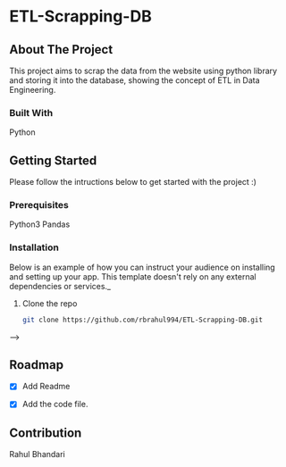 # ETL-Scrapping-DB

<!-- ABOUT THE PROJECT -->
## About The Project

This project aims to scrap the data from the website using python library and storing it into the database, showing the concept of ETL in Data Engineering. 
 
### Built With

Python

<!-- GETTING STARTED -->
## Getting Started

Please follow the intructions below to get started with the project :)

### Prerequisites

Python3
Pandas


### Installation

Below is an example of how you can instruct your audience on installing and setting up your app. This template doesn't rely on any external dependencies or services._


1. Clone the repo
   ```sh
   git clone https://github.com/rbrahul994/ETL-Scrapping-DB.git
   ```

-->
<!-- ROADMAP -->
## Roadmap

- [x] Add Readme
- [x] Add the code file.



<!-- CONTRIBUTING -->
<!-- ## Contributing -->
## Contribution
Rahul Bhandari

<!-- LICENSE -->
<!-- ## License -->
